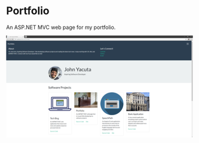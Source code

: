 # Portfolio
An ASP.NET MVC web page for my portfolio.

![alt text](Content/Images/Portfolio-Home.png?raw=true)
